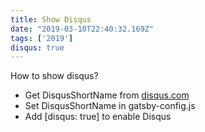 ```yaml
---
title: Show Disqus
date: "2019-03-10T22:40:32.169Z"
tags: ['2019']
disqus: true
---
```


How to show disqus?

* Get DisqusShortName from [disqus.com](disqus.com)
* Set DisqusShortName in gatsby-config.js
* Add [disqus: true] to enable Disqus
